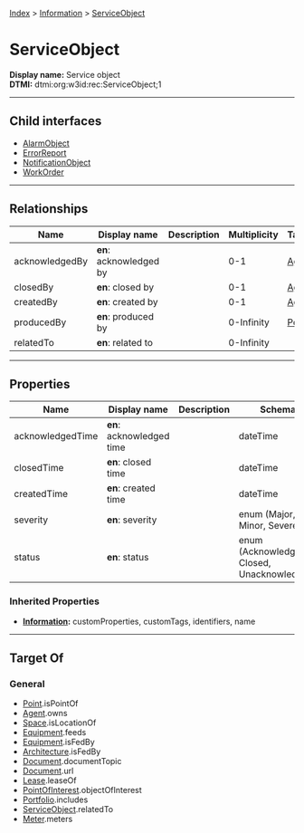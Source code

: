 [Index](../../index.md) > [Information](../Information.md) > [ServiceObject](#)
# ServiceObject

**Display name:** Service object<br />
**DTMI:** dtmi:org:w3id:rec:ServiceObject;1

---

## Child interfaces
* [AlarmObject](AlarmObject.md)
* [ErrorReport](ErrorReport.md)
* [NotificationObject](NotificationObject.md)
* [WorkOrder](WorkOrder.md)

---

## Relationships

|Name|Display name|Description|Multiplicity|Target|Properties|Writable|
|-|-|-|-|-|-|-|
|acknowledgedBy|**en**: acknowledged by||0-1|[Agent](../../Agent/Agent.md)||True|
|closedBy|**en**: closed by||0-1|[Agent](../../Agent/Agent.md)||True|
|createdBy|**en**: created by||0-1|[Agent](../../Agent/Agent.md)||True|
|producedBy|**en**: produced by||0-Infinity|[Point](../../Point/Point.md)||True|
|relatedTo|**en**: related to||0-Infinity|||True|

---

## Properties

|Name|Display name|Description|Schema|Writable|
|-|-|-|-|-|
|acknowledgedTime|**en**: acknowledged time||dateTime|True|
|closedTime|**en**: closed time||dateTime|True|
|createdTime|**en**: created time||dateTime|True|
|severity|**en**: severity||enum (Major, Minor, Severe)|True|
|status|**en**: status||enum (Acknowledged, Closed, Unacknowledged)|True|
### Inherited Properties
* **[Information](../Information.md):** customProperties, customTags, identifiers, name

---

## Target Of
### General
* [Point](../../Point/Point.md).isPointOf
* [Agent](../../Agent/Agent.md).owns
* [Space](../../Space/Space.md).isLocationOf
* [Equipment](../../Asset/Equipment/Equipment.md).feeds
* [Equipment](../../Asset/Equipment/Equipment.md).isFedBy
* [Architecture](../../Space/Architecture/Architecture.md).isFedBy
* [Document](../Document/Document.md).documentTopic
* [Document](../Document/Document.md).url
* [Lease](../../Event/Lease.md).leaseOf
* [PointOfInterest](../PointOfInterest.md).objectOfInterest
* [Portfolio](../../Collection/Portfolio.md).includes
* [ServiceObject](#).relatedTo
* [Meter](../../Asset/Equipment/Meter/Meter.md).meters
